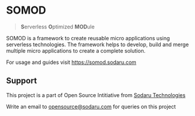 # SOMOD

> **S**erverless **O**ptimized **MOD**ule

SOMOD is a framework to create reusable micro applications using serverless technologies. The framework helps to develop, build and merge multiple micro applications to create a complete solution.

For usage and guides visit https://somod.sodaru.com

## Support

This project is a part of Open Source Intitiative from [Sodaru Technologies](https://sodaru.com)

Write an email to opensource@sodaru.com for queries on this project
